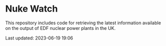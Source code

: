 # Nuke Watch

This repository includes code for retrieving the latest information available on the output of EDF nuclear power plants in the UK.

Last updated: 2023-06-19 19:06
